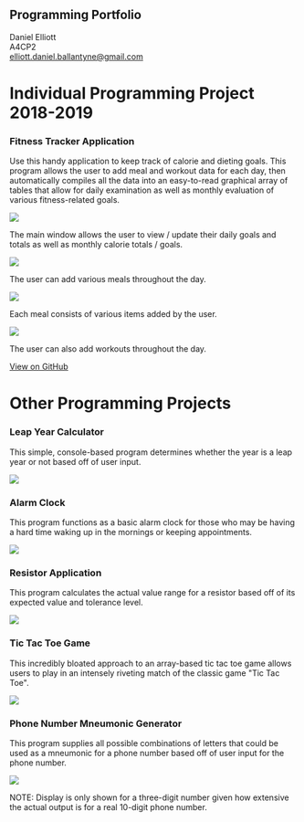 ## Programming Portfolio

Daniel Elliott <br>
A4CP2 <br>
<a href = "mailto:me@example.com">elliott.daniel.ballantyne@gmail.com</a>

# Individual Programming Project 2018-2019

### Fitness Tracker Application

Use this handy application to keep track of calorie and dieting goals.  This program allows the user to add meal and workout data for each day, then automatically compiles all the data into an easy-to-read graphical array of tables that allow for daily examination as well as monthly evaluation of various fitness-related goals.

<img src = "https://github.com/dan-3lliott/Programming-Portfolio/blob/master/MainWindowScreenshot.PNG">

The main window allows the user to view / update their daily goals and totals as well as monthly calorie totals / goals.

<img src = "https://github.com/dan-3lliott/Programming-Portfolio/blob/master/AddMealScreenshot.PNG">

The user can add various meals throughout the day.

<img src = "https://github.com/dan-3lliott/Programming-Portfolio/blob/master/AddItemScreenshot.PNG">

Each meal consists of various items added by the user.

<img src = "https://github.com/dan-3lliott/Programming-Portfolio/blob/master/AddWorkoutScreenshot.PNG">

The user can also add workouts throughout the day.

<a href = "https://github.com/dan-3lliott/FinalTracker">View on GitHub</a>

# Other Programming Projects

### Leap Year Calculator

This simple, console-based program determines whether the year is a leap year or not based off of user input.

<img src = "https://github.com/dan-3lliott/Programming-Portfolio/blob/master/Screen%20Shot%202019-04-01%20at%202.12.14%20PM.png?raw=true">

### Alarm Clock

This program functions as a basic alarm clock for those who may be having a hard time waking up in the mornings or keeping appointments.

<img src = "https://github.com/dan-3lliott/Programming-Portfolio/blob/master/Screen%20Shot%202019-04-01%20at%202.15.38%20PM.png?raw=true">

### Resistor Application

This program calculates the actual value range for a resistor based off of its expected value and tolerance level.

<img src = "https://github.com/dan-3lliott/Programming-Portfolio/blob/master/Screen%20Shot%202019-04-01%20at%202.16.17%20PM.png?raw=true">

### Tic Tac Toe Game

This incredibly bloated approach to an array-based tic tac toe game allows users to play in an intensely riveting match of the classic game "Tic Tac Toe".

<img src = "https://github.com/dan-3lliott/Programming-Portfolio/blob/master/Screen%20Shot%202019-04-01%20at%202.17.10%20PM.png?raw=true">

### Phone Number Mneumonic Generator

This program supplies all possible combinations of letters that could be used as a mneumonic for a phone number based off of user input for the phone number.

<img src = "https://github.com/dan-3lliott/Programming-Portfolio/blob/master/Screen%20Shot%202019-04-01%20at%202.18.35%20PM.png?raw=true">

NOTE: Display is only shown for a three-digit number given how extensive the actual output is for a real 10-digit phone number.

